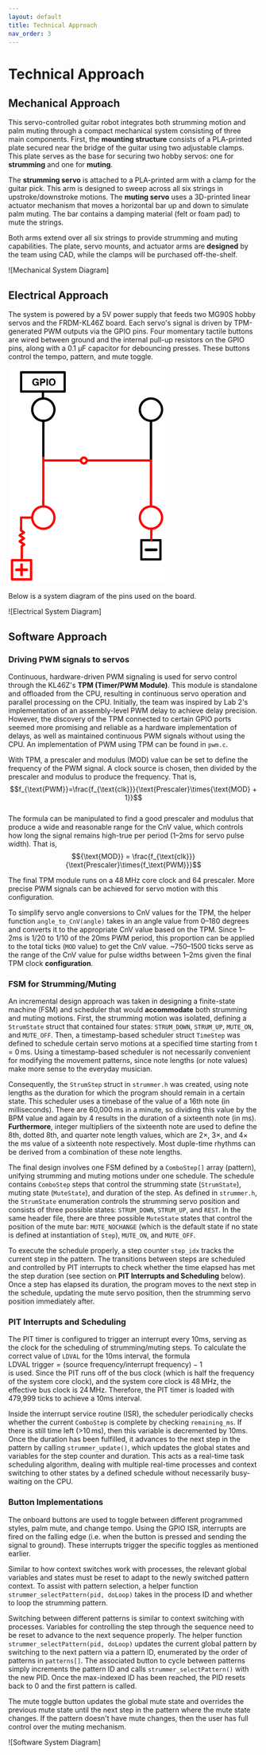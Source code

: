 ```yaml
---
layout: default
title: Technical Approach
nav_order: 3
---
```


# Technical Approach

## Mechanical Approach
This servo-controlled guitar robot integrates both strumming motion and palm muting through a compact mechanical system consisting of three main components. First, the **mounting structure** consists of a PLA-printed plate secured near the bridge of the guitar using two adjustable clamps. This plate serves as the base for securing two hobby servos: one for **strumming** and one for **muting**.

The **strumming servo** is attached to a PLA-printed arm with a clamp for the guitar pick. This arm is designed to sweep across all six strings in upstroke/downstroke motions. The **muting servo** uses a 3D-printed linear actuator mechanism that moves a horizontal bar up and down to simulate palm muting. The bar contains a damping material (felt or foam pad) to mute the strings.

Both arms extend over all six strings to provide strumming and muting capabilities. The plate, servo mounts, and actuator arms are **designed** by the team using CAD, while the clamps will be purchased off-the-shelf.

![Mechanical System Diagram]

## Electrical Approach
The system is powered by a 5V power supply that feeds two MG90S hobby servos and the FRDM-KL46Z board. Each servo's signal is driven by TPM-generated PWM outputs via the GPIO pins. Four momentary tactile buttons are wired between ground and the internal pull-up resistors on the GPIO pins, along with a 0.1 µF capacitor for debouncing presses. These buttons control the tempo, pattern, and mute toggle.

![GPIO Pull-Down](/images/GPIO%20pulldown.png)

Below is a system diagram of the pins used on the board.

![Electrical System Diagram]

## Software Approach

### Driving PWM signals to servos
Continuous, hardware-driven PWM signaling is used for servo control through the KL46Z's **TPM (Timer/PWM Module)**. This module is standalone and offloaded from the CPU, resulting in continuous servo operation and parallel processing on the CPU. Initially, the team was inspired by Lab 2's implementation of an assembly-level PWM delay to achieve delay precision. However, the discovery of the TPM connected to certain GPIO ports seemed more promising and reliable as a hardware implementation of delays, as well as maintained continuous PWM signals without using the CPU. An implementation of PWM using TPM can be found in `pwm.c`.

With TPM, a prescaler and modulus (MOD) value can be set to define the frequency of the PWM signal. A clock source is chosen, then divided by the prescaler and modulus to produce the frequency. That is,  
$$f_{\text{PWM}}=\frac{f_{\text{clk}}}{\text{Prescaler}\times{\text{MOD} + 1}}$$  
The formula can be manipulated to find a good prescaler and modulus that produce a wide and reasonable range for the CnV value, which controls how long the signal remains high-true per period (1–2ms for servo pulse width). That is,  
$${\text{MOD}} = \frac{f_{\text{clk}}}{\text{Prescaler}\times{f_\text{PWM}}}$$

The final TPM module runs on a 48 MHz core clock and 64 prescaler. More precise PWM signals can be achieved for servo motion with this configuration.

To simplify servo angle conversions to CnV values for the TPM, the helper function `angle_to_CnV(angle)` takes in an angle value from 0–180 degrees and converts it to the appropriate CnV value based on the TPM. Since 1–2ms is 1/20 to 1/10 of the 20ms PWM period, this proportion can be applied to the total ticks (`MOD` value) to get the CnV value. ~750–1500 ticks serve as the range of the CnV value for pulse widths between 1–2ms given the final TPM clock **configuration**.

### FSM for Strumming/Muting
An incremental design approach was taken in designing a finite-state machine (FSM) and scheduler that would **accommodate** both strumming and muting motions. First, the strumming motion was isolated, defining a `StrumState` struct that contained four states: `STRUM_DOWN`, `STRUM_UP`, `MUTE_ON`, and `MUTE_OFF`. Then, a timestamp-based scheduler struct `TimeStep` was defined to schedule certain servo motions at a specified time starting from t = 0 ms. Using a timestamp-based scheduler is not necessarily convenient for modifying the movement patterns, since note lengths (or note values) make more sense to the everyday musician.

Consequently, the `StrumStep` struct in `strummer.h` was created, using note lengths as the duration for which the program should remain in a certain state. This scheduler uses a timebase of the value of a 16th note (in milliseconds). There are 60,000 ms in a minute, so dividing this value by the BPM value and again by 4 results in the duration of a sixteenth note (in ms). **Furthermore**, integer multipliers of the sixteenth note are used to define the 8th, dotted 8th, and quarter note length values, which are 2×, 3×, and 4× the ms value of a sixteenth note respectively. Most duple-time rhythms can be derived from a combination of these note lengths.

The final design involves one FSM defined by a `ComboStep[]` array (pattern), unifying strumming and muting motions under one schedule. The schedule contains `ComboStep` steps that control the strumming state (`StrumState`), muting state (`MuteState`), and duration of the step. As defined in `strummer.h`, the `StrumState` enumeration controls the strumming servo position and consists of three possible states: `STRUM_DOWN`, `STRUM_UP`, and `REST`. In the same header file, there are three possible `MuteState` states that control the position of the mute bar: `MUTE_NOCHANGE` (which is the default state if no state is defined at instantiation of `Step`), `MUTE_ON`, and `MUTE_OFF`.

To execute the schedule properly, a step counter `step_idx` tracks the current step in the pattern. The transitions between steps are scheduled and controlled by PIT interrupts to check whether the time elapsed has met the step duration (see section on **PIT Interrupts and Scheduling** below). Once a step has elapsed its duration, the program moves to the next step in the schedule, updating the mute servo position, then the strumming servo position immediately after.

### PIT Interrupts and Scheduling
The PIT timer is configured to trigger an interrupt every 10ms, serving as the clock for the scheduling of strumming/muting steps. To calculate the correct value of `LDVAL` for the 10ms interval, the formula  
$\text{LDVAL trigger}=(\text{source frequency}/\text{interrupt frequency}) - 1$  
is used. Since the PIT runs off of the bus clock (which is half the frequency of the system core clock), and the system core clock is 48 MHz, the effective bus clock is 24 MHz. Therefore, the PIT timer is loaded with 479,999 ticks to achieve a 10ms interval.

Inside the interrupt service routine (ISR), the scheduler periodically checks whether the current `ComboStep` is complete by checking `remaining_ms`. If there is still time left (>10 ms), then this variable is decremented by 10ms. Once the duration has been fulfilled, it advances to the next step in the pattern by calling `strummer_update()`, which updates the global states and variables for the step counter and duration. This acts as a real-time task scheduling algorithm, dealing with multiple real-time processes and context switching to other states by a defined schedule without necessarily busy-waiting on the CPU.

### Button Implementations
The onboard buttons are used to toggle between different programmed styles, palm mute, and change tempo. Using the GPIO ISR, interrupts are fired on the falling edge (i.e. when the button is pressed and sending the signal to ground). These interrupts trigger the specific toggles as mentioned earlier.

Similar to how context switches work with processes, the relevant global variables and states must be reset to adapt to the newly switched pattern context. To assist with pattern selection, a helper function `strummer_selectPattern(pid, doLoop)` takes in the process ID and whether to loop the strumming pattern.

Switching between different patterns is similar to context switching with processes. Variables for controlling the step through the sequence need to be reset to advance to the next sequence properly. The helper function `strummer_selectPattern(pid, doLoop)` updates the current global pattern by switching to the next pattern via a pattern ID, enumerated by the order of patterns in `patterns[]`. The associated button to cycle between patterns simply increments the pattern ID and calls `strummer_selectPattern()` with the new PID. Once the max-indexed ID has been reached, the PID resets back to 0 and the first pattern is called.

The mute toggle button updates the global mute state and overrides the previous mute state until the next step in the pattern where the mute state changes. If the pattern doesn't have mute changes, then the user has full control over the muting mechanism.

![Software System Diagram]